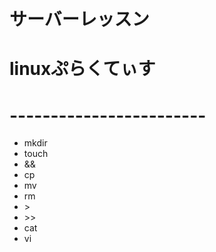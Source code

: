 # サーバーレッスン  
# linuxぷらくてぃす  
# ------------------------  

* mkdir  
* touch  
* &&  
* cp  
* mv  
* rm    
* \>  
* \>>  
* cat  
* vi  
